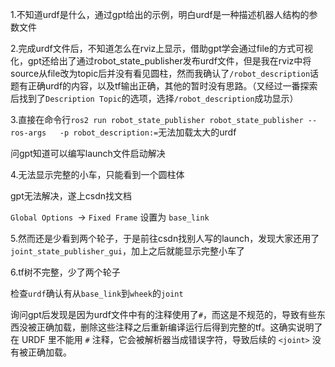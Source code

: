 1.不知道urdf是什么，通过gpt给出的示例，明白urdf是一种描述机器人结构的参数文件

2.完成urdf文件后，不知道怎么在rviz上显示，借助gpt学会通过file的方式可视化，gpt还给出了通过robot_state_publisher发布urdf文件，但是我在rviz中将source从file改为topic后并没有看见圆柱，然而我确认了`/robot_description`话题有正确urdf的内容，以及tf输出正确，其他的暂时没有思路。（又经过一番探索后找到了`Description Topic`的选项，选择`/robot_description`成功显示）



3.直接在命令行`ros2 run robot_state_publisher robot_state_publisher --ros-args   -p robot_description:=`无法加载太大的urdf

问gpt知道可以编写launch文件启动解决



4.无法显示完整的小车，只能看到一个圆柱体

gpt无法解决，遂上csdn找文档

`Global Options `→ `Fixed Frame` 设置为 `base_link`

5.然而还是少看到两个轮子，于是前往csdn找别人写的launch，发现大家还用了`joint_state_publisher_gui`，加上之后就能显示完整小车了

6.tf树不完整，少了两个轮子

检查`urdf`确认有从`base_link`到`wheek`的`joint`

询问gpt后发现是因为urdf文件中有的注释使用了`#`，而这是不规范的，导致有些东西没被正确加载，删除这些注释之后重新编译运行后得到完整的tf。这确实说明了在 URDF 里不能用 `#` 注释，它会被解析器当成错误字符，导致后续的 `<joint>` 没有被正确加载。